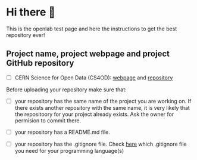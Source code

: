 # Hi there 👋

This is the openlab test page and here the instructions to get the best repository  ever!

## Project name, project webpage and project GitHub repository

- [ ] CERN Science for Open Data (CS4OD): [webpage](https://openlab.cern/index.php/project/cern-science-open-data) and [repository](https://github.com/CERN/CS4OD)

Before uploading your repository make sure that:

- [ ] your repository has the same name of the project you are working on. If there exists another repository with the same name, it is very likely that the repositoory for your project already exists. Ask the owner for permision to commit there.  
- [ ] your repository has a README.md file. 
- [ ] your repository has the .gitignore file. Check [here](https://www.toptal.com/developers/gitignore) which .gitignore file you need for your programming language(s) 






<!--

**Here are some ideas to get you started:**

🙋‍♀️ A short introduction - what is your organization all about?
🌈 Contribution guidelines - how can the community get involved?
👩‍💻 Useful resources - where can the community find your docs? Is there anything else the community should know?
🍿 Fun facts - what does your team eat for breakfast?
🧙 Remember, you can do mighty things with the power of [Markdown](https://docs.github.com/github/writing-on-github/getting-started-with-writing-and-formatting-on-github/basic-writing-and-formatting-syntax)
-->
